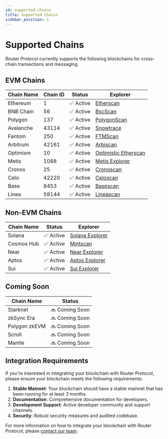 ```yaml
---
id: supported-chains
title: Supported Chains
sidebar_position: 1
---
```


# Supported Chains

Router Protocol currently supports the following blockchains for cross-chain transactions and messaging.

## EVM Chains

| Chain Name | Chain ID | Status | Explorer |
|------------|----------|--------|----------|
| Ethereum | 1 | ✅ Active | [Etherscan](https://etherscan.io) |
| BNB Chain | 56 | ✅ Active | [BscScan](https://bscscan.com) |
| Polygon | 137 | ✅ Active | [PolygonScan](https://polygonscan.com) |
| Avalanche | 43114 | ✅ Active | [Snowtrace](https://snowtrace.io) |
| Fantom | 250 | ✅ Active | [FTMScan](https://ftmscan.com) |
| Arbitrum | 42161 | ✅ Active | [Arbiscan](https://arbiscan.io) |
| Optimism | 10 | ✅ Active | [Optimistic Etherscan](https://optimistic.etherscan.io) |
| Metis | 1088 | ✅ Active | [Metis Explorer](https://andromeda-explorer.metis.io) |
| Cronos | 25 | ✅ Active | [Cronoscan](https://cronoscan.com) |
| Celo | 42220 | ✅ Active | [Celoscan](https://celoscan.io) |
| Base | 8453 | ✅ Active | [Basescan](https://basescan.org) |
| Linea | 59144 | ✅ Active | [Lineascan](https://lineascan.build) |

## Non-EVM Chains

| Chain Name | Status | Explorer |
|------------|--------|----------|
| Solana | ✅ Active | [Solana Explorer](https://explorer.solana.com) |
| Cosmos Hub | ✅ Active | [Mintscan](https://www.mintscan.io/cosmos) |
| Near | ✅ Active | [Near Explorer](https://explorer.near.org) |
| Aptos | ✅ Active | [Aptos Explorer](https://explorer.aptoslabs.com) |
| Sui | ✅ Active | [Sui Explorer](https://explorer.sui.io) |

## Coming Soon

| Chain Name | Status |
|------------|--------|
| Starknet | 🔜 Coming Soon |
| zkSync Era | 🔜 Coming Soon |
| Polygon zkEVM | 🔜 Coming Soon |
| Scroll | 🔜 Coming Soon |
| Mantle | 🔜 Coming Soon |

## Integration Requirements

If you're interested in integrating your blockchain with Router Protocol, please ensure your blockchain meets the following requirements:

1. **Stable Mainnet**: Your blockchain should have a stable mainnet that has been running for at least 3 months.
2. **Documentation**: Comprehensive documentation for developers.
3. **Development Support**: Active developer community and support channels.
4. **Security**: Robust security measures and audited codebase.

For more information on how to integrate your blockchain with Router Protocol, please [contact our team](https://discord.gg/routerprotocol).